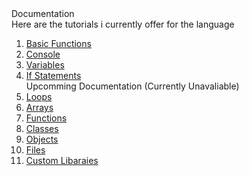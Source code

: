 <head>
   <link rel="stylesheet" type="text/css" href="https://mervinpais.github.io/Easy14_Programing_language/style.css">
</head>

<body class="dark_body">
   <head2> Documentation  </head2>
   <br>
   <head4> Here are the tutorials i currently offer for the language </head4>
   <br>

   <ol>

   <li>
      <a class="link" href="https://mervinpais.github.io/Easy14_Programing_language/webpages/tutorials/basicFunctions.html">Basic Functions</a>
   </li>
   <li>
      <a class="link" href="https://mervinpais.github.io/Easy14_Programing_language/webpages/tutorials/console.html">Console</a>
   </li>
   <li>
      <a class="link" href="https://mervinpais.github.io/Easy14_Programing_language/webpages/tutorials/variables.html">Variables</a>
   </li>   
   <li>
      <a class="link" href="https://mervinpais.github.io/Easy14_Programing_language/webpages/tutorials/ifStatements.html">If Statements</a>
   </li>
   <head3> Upcomming Documentation (Currently Unavaliable) </head3>
   <li>
      <a class="link" href="https://mervinpais.github.io/Easy14_Programing_language/webpages/tutorials/loops.html">Loops</a>
   </li>
   <li>
      <a class="link" href="https://mervinpais.github.io/Easy14_Programing_language/webpages/tutorials/arrays.html">Arrays</a>
   </li>
   <li>
      <a class="link" href="https://mervinpais.github.io/Easy14_Programing_language/webpages/tutorials/functions.html">Functions</a>
   </li>
   <li>
      <a class="link" href="https://mervinpais.github.io/Easy14_Programing_language/webpages/tutorials/classes.html">Classes</a>
   </li>
   <li>
      <a class="link" href="https://mervinpais.github.io/Easy14_Programing_language/webpages/tutorials/objects.html">Objects</a>
   </li>
   <li>
      <a class="link" href="https://mervinpais.github.io/Easy14_Programing_language/webpages/tutorials/files.html">Files</a>
   </li>
   <li>
      <a class="link" href="https://mervinpais.github.io/Easy14_Programing_language/webpages/tutorials/customLibraries.html">Custom Libaraies</a>
   </li>
</body>